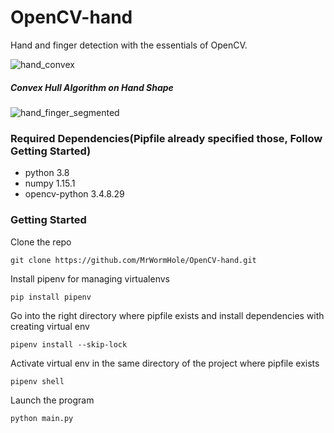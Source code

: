 # OpenCV-hand
Hand and finger detection with the essentials of OpenCV.

![hand_convex](https://user-images.githubusercontent.com/22800416/75274819-92943c80-5814-11ea-821b-6636bc5ad5ee.png)
##### *Convex Hull Algorithm on Hand Shape*
![hand_finger_segmented](https://user-images.githubusercontent.com/22800416/81083713-d24e6300-8eec-11ea-9629-7aed90750330.png)

### Required Dependencies(Pipfile already specified those, Follow Getting Started)
* python 3.8
* numpy 1.15.1
* opencv-python 3.4.8.29

### Getting Started
Clone the repo
```
git clone https://github.com/MrWormHole/OpenCV-hand.git
```
Install pipenv for managing virtualenvs
```
pip install pipenv
```
Go into the right directory where pipfile exists and install dependencies with creating virtual env
```
pipenv install --skip-lock
```
Activate virtual env in the same directory of the project where pipfile exists
```
pipenv shell
```
Launch the program
```
python main.py
```

